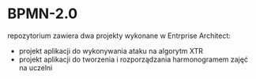 # BPMN-2.0
repozytorium zawiera dwa projekty wykonane w Entrprise Architect:
- projekt aplikacji do wykonywania ataku na algorytm XTR
- projekt aplikacji do tworzenia i rozporządzania harmonogramem zajęć na uczelni
